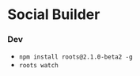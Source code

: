Social Builder
=================

### Dev
* ``` npm install roots@2.1.0-beta2 -g ```
* ``` roots watch ```